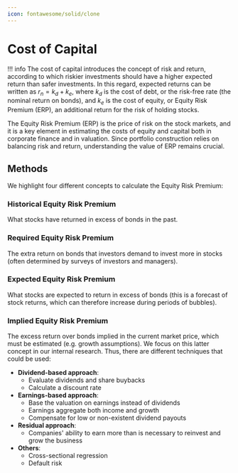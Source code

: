 ```yaml
---
icon: fontawesome/solid/clone
---
```


# Cost of Capital

!!! info
    The cost of capital introduces the concept of risk and return, according to which riskier investments should have a higher expected return than safer investments. In this regard, expected returns can be written as $r_n = k_d + k_e$, where $k_d$ is the cost of debt, or the risk-free rate (the nominal return on bonds), and $k_e$ is the cost of equity, or Equity Risk Premium (ERP), an additional return for the risk of holding stocks.

The Equity Risk Premium (ERP) is the price of risk on the stock markets, and it is a key element in estimating the costs of equity and capital both in corporate finance and in valuation. Since portfolio construction relies on balancing risk and return, understanding the value of ERP remains crucial.

## Methods

We highlight four different concepts to calculate the Equity Risk Premium:

### Historical Equity Risk Premium
What stocks have returned in excess of bonds in the past.

### Required Equity Risk Premium
The extra return on bonds that investors demand to invest more in stocks (often determined by surveys of investors and managers).

### Expected Equity Risk Premium
What stocks are expected to return in excess of bonds (this is a forecast of stock returns, which can therefore increase during periods of bubbles).

### Implied Equity Risk Premium
The excess return over bonds implied in the current market price, which must be estimated (e.g. growth assumptions). We focus on this latter concept in our internal research. Thus, there are different techniques that could be used:

* **Dividend-based approach**:
    * Evaluate dividends and share buybacks
    * Calculate a discount rate
* **Earnings-based approach**:
    * Base the valuation on earnings instead of dividends
    * Earnings aggregate both income and growth
    * Compensate for low or non-existent dividend payouts
* **Residual approach**:
    * Companies' ability to earn more than is necessary to reinvest and grow the business
* **Others**:
    * Cross-sectional regression
    * Default risk